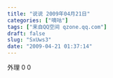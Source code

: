 ```yaml
---
title: "说说 2009年04月21日"
categories: ["嘀咕"]
tags: ["来自QQ空间 qzone.qq.com"]
draft: false
slug: "SxUws3"
date: "2009-04-21 01:37:14"
---
```


 外理 0 0

